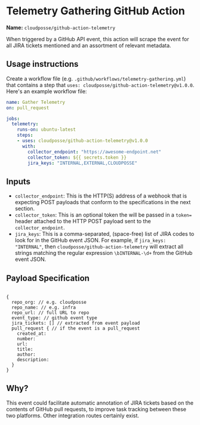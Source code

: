 # Telemetry Gathering GitHub Action

**Name:** `cloudposse/github-action-telemetry`

When triggered by a GitHub API event, this action will scrape the event for all JIRA tickets mentioned and an assortment of relevant metadata.

## Usage instructions

Create a workflow file (e.g. `.github/workflows/telemetry-gathering.yml`) that contains a step that `uses: cloudposse/github-action-telemetry@v1.0.0`. Here's an example workflow file:

```yaml
name: Gather Telemetry
on: pull_request

jobs:
  telemetry:
    runs-on: ubuntu-latest
    steps:
    - uses: cloudposse/github-action-telemetry@v1.0.0
      with:
        collector_endpoint: "https://awesome-endpoint.net"
        collector_token: ${{ secrets.token }}
        jira_keys: "INTERNAL,EXTERNAL,CLOUDPOSSE"

```

## Inputs

- `collector_endpoint`: This is the HTTP(S) address of a webhook that is expecting POST payloads that conform to the specifications in the next section.
- `collector_token`: This is an optional token the will be passed in a `token=` header attached to the HTTP POST payload sent to the `collector_endpoint`.
- `jira_keys`: This is a comma-separated, (space-free) list of JIRA codes to look for in the GitHub event JSON. For example, if `jira_keys: "INTERNAL"`, then `cloudposse/github-action-telemetry` will extract all strings matching the regular expression `\bINTERNAL-\d+` from the GitHub event JSON.

## Payload Specification

```

{
  repo_org: // e.g. cloudposse
  repo_name: // e.g. infra
  repo_url: // full URL to repo
  event_type: // github event type
  jira_tickets: [] // extracted from event payload
  pull_request { // if the event is a pull_request
    created_at:
    number:
    url:
    title:
    author:
    description:
  }
}

```

## Why?

This event could facilitate automatic annotation of JIRA tickets based on the contents of GitHub pull requests, to improve task tracking between these two platforms. Other integration routes certainly exist.
